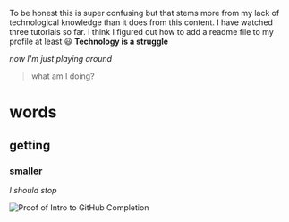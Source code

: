To be honest this is super confusing but that stems more from my lack of technological knowledge than it does from this content. 
I have watched three tutorials so far.
I think I figured out how to add a readme file to my profile at least :smiley:
**Technology is a struggle** 

*now I'm just playing around*
> what am I doing?
# words
## getting
### smaller
*I should stop*

![Proof of Intro to GitHub Completion](https://user-images.githubusercontent.com/97469372/150376136-abfdfa18-5d8b-47c7-a794-9e389325079d.png)
